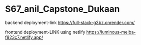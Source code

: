 # S67_anil_Capstone_Dukaan

backend deployment-link 
https://full-stack-g3bz.onrender.com/ 

frontend deployment-LINK using netlify 
https://luminous-melba-f823c7.netlify.app/